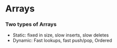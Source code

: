 # Arrays

### Two types of Arrays

- Static: fixed in size, slow inserts, slow deletes
- Dynamic: Fast lookups, fast push/pop, Ordered
